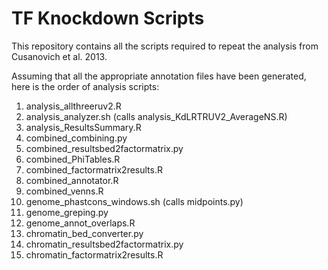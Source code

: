 TF Knockdown Scripts
====================

This repository contains all the scripts required to repeat the analysis from Cusanovich et al. 2013.

Assuming that all the appropriate annotation files have been generated, here is the order of analysis scripts:

1. analysis_allthreeruv2.R
2. analysis_analyzer.sh (calls analysis_KdLRTRUV2_AverageNS.R)
3. analysis_ResultsSummary.R
4. combined_combining.py
5. combined_resultsbed2factormatrix.py
6. combined_PhiTables.R
7. combined_factormatrix2results.R
8. combined_annotator.R
9. combined_venns.R
10. genome_phastcons_windows.sh (calls midpoints.py)
11. genome_greping.py
12. genome_annot_overlaps.R
13. chromatin_bed_converter.py
14. chromatin_resultsbed2factormatrix.py
15. chromatin_factormatrix2results.R